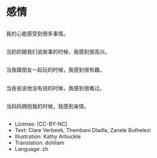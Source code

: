 # 感情

##
我的心能感受到很多事情。

##
当奶奶跟我们说故事的时候，我感到很高兴。

##
当我跟朋友一起玩的时候，我感到很有趣。

##
当爸爸说他没有钱的时候，我感到很难过。

##
当妈妈拥抱我的时候，我感到亲情。

##
* License: [CC-BY-NC]
* Text: Clare Verbeek, Thembani Dladla, Zanele Buthelezi
* Illustration: Kathy Arbuckle
* Translation: dohliam
* Language: zh
